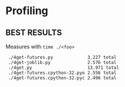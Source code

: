 # Profiling

## BEST RESULTS

Measures with `time ./<foo>`

     ./4get-futures.py             3.227 total
     ./4get-joblib.py              2.576 total
     ./4get.py                     13.971 total
     ./4get-futures.cpython-32.pyo 2.556 total
     ./4get-futures.cpython-32.pyc 2.496 total

